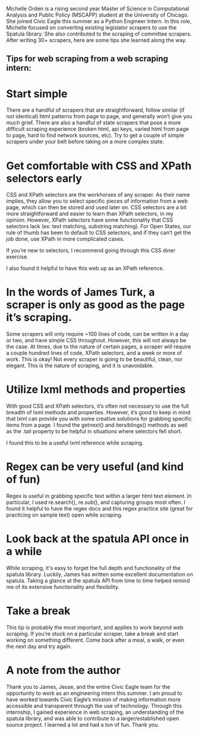 Michelle Orden is a rising second year Master of Science in Computational Analysis and Public Policy (MSCAPP) student at the University of Chicago. She joined Civic Eagle this summer as a Python Engineer Intern. In this role, Michelle focused on converting existing legislator scrapers to use the Spatula library. She also contributed to the scraping of committee scrapers. After writing 30+ scrapers, here are some tips she learned along the way.

## Tips for web scraping from a web scraping intern:

# Start simple
There are a handful of scrapers that are straightforward, follow similar (if not identical) html patterns from page to page, and generally won’t give you much grief. There are also a handful of state scrapers that pose a more difficult scraping experience (broken html, api keys, varied html from page to page, hard to find network sources, etc). Try to get a couple of simple scrapers under your belt before taking on a more complex state.

# Get comfortable with CSS and XPath selectors early
CSS and XPath selectors are the workhorses of any scraper. As their name implies, they allow you to select specific pieces of information from a web page, which can then be stored and used later on. CSS selectors are a bit more straightforward and easier to learn than XPath selectors, in my opinion. However, XPath selectors have some functionality that CSS selectors lack (ex: text matching, substring matching). For Open States, our rule of thumb has been to default to CSS selectors, and if they can’t get the job done, use XPath in more complicated cases.

If you’re new to selectors, I recommend going through this CSS diner exercise.

I also found it helpful to have this web up as an XPath reference.

# In the words of James Turk, a scraper is only as good as the page it’s scraping.
Some scrapers will only require ~100 lines of code, can be written in a day or two, and have simple CSS throughout. However, this will not always be the case. At times, due to the nature of certain pages, a scraper will require a couple hundred lines of code, XPath selectors, and a week or more of work. This is okay! Not every scraper is going to be beautiful, clean, nor elegant. This is the nature of scraping, and it is unavoidable.

# Utilize lxml methods and properties
With good CSS and XPath selectors, it’s often not necessary to use the full breadth of lxml methods and properties. However, it’s good to keep in mind that lxml can provide you with some creative solutions for grabbing specific items from a page. I found the getnext() and itersiblings() methods as well as the .tail property to be helpful in situations where selectors fell short.

I found this to be a useful lxml reference while scraping.

# Regex can be very useful (and kind of fun)
Regex is useful in grabbing specific text within a larger html text element. In particular, I used re.search(), re.sub(), and capturing groups most often. I found it helpful to have the regex docs and this regex practice site (great for practicing on sample text) open while scraping.

# Look back at the spatula API once in a while
While scraping, it's easy to forget the full depth and functionality of the spatula library. Luckily, James has written some excellent documentation on spatula. Taking a glance at the spatula API from time to time helped remind me of its extensive functionality and flexibility.

# Take a break
This tip is probably the most important, and applies to work beyond web scraping. If you’re stuck on a particular scraper, take a break and start working on something different. Come back after a meal, a walk, or even the next day and try again.

# A note from the author
Thank you to James, Jesse, and the entire Civic Eagle team for the opportunity to work as an engineering intern this summer. I am proud to have worked towards Civic Eagle’s mission of making information more accessible and transparent through the use of technology. Through this internship, I gained experience in web scraping, an understanding of the spatula library, and was able to contribute to a larger/established open source project. I learned a lot and had a ton of fun. Thank you.
